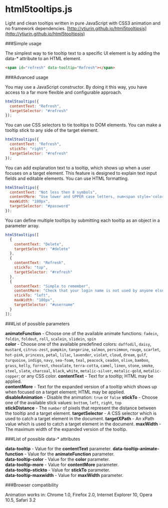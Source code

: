html5tooltips.js
===============
Light and clean tooltips written in pure JavaScript with CSS3 animation and no framework dependencies. [http://ytiurin.github.io/html5tooltipsjs](http://ytiurin.github.io/html5tooltipsjs)

###Simple usage

The simplest way to tie tooltip text to a specific UI element is by adding the data-* attribute to an HTML element.

```html
<span id="refresh" data-tooltip="Refresh"></span>
```

###Advanced usage

You may use a JavaScript constructor. By doing it this way, you have access to a far more flexible and configurable approach.

```javascript
html5tooltips({
  contentText: "Refresh",
  targetSelector: "#refresh"
});
```

You can use CSS selectors to tie tooltips to DOM elements. You can make a tooltip stick to any side of the target element.

```javascript
html5tooltips({
  contentText: "Refresh",
  stickTo: "right",
  targetSelector: "#refresh"
});
```

You can add explanation text to a tooltip, which shows up when a user focuses on a target element. This feature is designed to explain text input fields and editable elements. You can use HTML formatting.

```javascript
html5tooltips({
  contentText: "Not less then 8 symbols",
  contentMore: "Use lower and UPPER case letters, num<span style='color:red'>6</span>ers and spec<span style='color:red'>!</span>al symbols to make password safe and secure.",
  maxWidth: "180px",
  targetSelector: "#password"
});
```

You can define multiple tooltips by submitting each tooltip as an object in a parameter array.

```javascript
html5tooltips([
  {
    contentText: "Delete",
    targetSelector: "#delete"
  },
  {
    contentText: "Refresh",
    stickTo: "top",
    targetSelector: "#refresh"
  },
  {
    contentText: "Simple to remember",
    contentMore: "Check that your login name is not used by anyone else.",
    stickTo: "left",
    maxWidth: "180px",
    targetSelector: "#username"
  }
]);
```

###List of possible parameters

**animateFunction** - Choose one of the available animate functions: ``fadein``, ``foldin``, ``foldout``, ``roll``, ``scalein``, ``slidein``, ``spin``  
**color** - Choose one of the available predefined colors: ``daffodil``, ``daisy``, ``mustard``, ``citrus-zest``, ``pumpkin``, ``tangerine``, ``salmon``, ``persimmon``, ``rouge``, ``scarlet``, ``hot-pink``, ``princess``, ``petal``, ``lilac``, ``lavender``, ``violet``, ``cloud``, ``dream``, ``gulf``, ``turquoise``, ``indigo``, ``navy``, ``sea-foam``, ``teal``, ``peacock``, ``ceadon``, ``olive``, ``bamboo``, ``grass``, ``kelly``, ``forrest``, ``chocolate``, ``terra-cotta``, ``camel``, ``linen``, ``stone``, ``smoke``, ``steel``, ``slate``, ``charcoal``, ``black``, ``white``, ``metalic-silver``, ``metalic-gold``, ``metalic-copper``; or any CSS color.
**contentText** - Text for a tooltip; HTML may be applied.  
**contentMore** - Text for the expanded version of a tooltip which shows up when focused on a target element; HTML may be applied.
**disableAnimation** - Disable the animation: ``true`` or ``false``
**stickTo** - Choose one of the available stick values: ``bottom``, ``left``, ``right``, ``top``  
**stickDistance** - The ``number`` of pixels that represent the distance between the tooltip and a target element.
**targetSelector** - A CSS selector which is used to catch a target element in the document.
**targetXPath** - An xPath value which is used to catch a target element in the document.
**maxWidth** - The maximum width of the expanded version of the tooltip.

###List of possible data-* attributes

**data-tooltip** - Value for the **contentText** parameter. 
**data-tooltip-animate-function** - Value for the **animateFunction** parameter.  
**data-tooltip-color** - Value for the **color** parameter.  
**data-tooltip-more** - Value for **contentMore** parameter.  
**data-tooltip-stickto** - Value for **stickTo** parameter.  
**data-tooltip-maxwidth** - Value for **maxWidth** parameter.  

###Browser compatibility

Animation works in:
Chrome 1.0, Firefox 2.0, Internet Explorer 10, Opera 10.5, Safari 3.2
